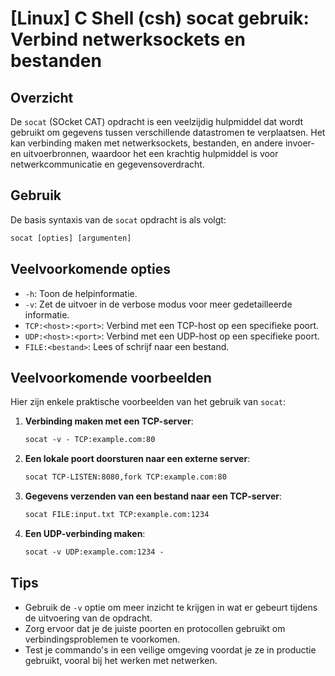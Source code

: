 # [Linux] C Shell (csh) socat gebruik: Verbind netwerksockets en bestanden

## Overzicht
De `socat` (SOcket CAT) opdracht is een veelzijdig hulpmiddel dat wordt gebruikt om gegevens tussen verschillende datastromen te verplaatsen. Het kan verbinding maken met netwerksockets, bestanden, en andere invoer- en uitvoerbronnen, waardoor het een krachtig hulpmiddel is voor netwerkcommunicatie en gegevensoverdracht.

## Gebruik
De basis syntaxis van de `socat` opdracht is als volgt:

```csh
socat [opties] [argumenten]
```

## Veelvoorkomende opties
- `-h`: Toon de helpinformatie.
- `-v`: Zet de uitvoer in de verbose modus voor meer gedetailleerde informatie.
- `TCP:<host>:<port>`: Verbind met een TCP-host op een specifieke poort.
- `UDP:<host>:<port>`: Verbind met een UDP-host op een specifieke poort.
- `FILE:<bestand>`: Lees of schrijf naar een bestand.

## Veelvoorkomende voorbeelden
Hier zijn enkele praktische voorbeelden van het gebruik van `socat`:

1. **Verbinding maken met een TCP-server**:
   ```csh
   socat -v - TCP:example.com:80
   ```

2. **Een lokale poort doorsturen naar een externe server**:
   ```csh
   socat TCP-LISTEN:8080,fork TCP:example.com:80
   ```

3. **Gegevens verzenden van een bestand naar een TCP-server**:
   ```csh
   socat FILE:input.txt TCP:example.com:1234
   ```

4. **Een UDP-verbinding maken**:
   ```csh
   socat -v UDP:example.com:1234 -
   ```

## Tips
- Gebruik de `-v` optie om meer inzicht te krijgen in wat er gebeurt tijdens de uitvoering van de opdracht.
- Zorg ervoor dat je de juiste poorten en protocollen gebruikt om verbindingsproblemen te voorkomen.
- Test je commando's in een veilige omgeving voordat je ze in productie gebruikt, vooral bij het werken met netwerken.
